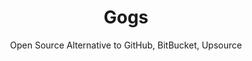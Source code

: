 ---
 title: Gogs
 subtitle: Open Source Alternative to GitHub, BitBucket, Upsource
 description: Gogs is a painless self-hosted Git service
 image: https://cdn.prod.website-files.com/6220c55c69733896bb8a4724/63f5be5ff743ffeb4b6a5b07_ycEM7t6SyH9x24Lb1caAhIdJpT8AP8QMNxks8udKvF8.png
 image-alt: ghost-logo
 license: MIT
 tags: ["dev","tools"]
 type: Dev Tools
 github: https://github.com/gogs/gogs
 link:  https://gogs.io/
 description2: Gogs is a lightweight, self-hosted Git server that provides a user-friendly interface for managing code repositories. It's a popular choice for individuals and small teams who want to have full control over their code and data. With features like issue tracking, pull requests, and wikis, Gogs offers a comprehensive solution for version control and collaboration. Its simple setup and low resource requirements make it accessible to a wide range of users. 



---
